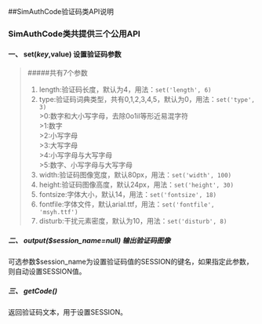 ##SimAuthCode验证码类API说明
### SimAuthCode类共提供三个公用API
#### 一、 set($key,$value) 设置验证码参数
> #####共有7个参数
> 1. length:验证码长度，默认为4，用法：`set('length', 6)`  
> 2. type:验证码词典类型，共有0,1,2,3,4,5，默认为0，用法：`set('type', 3)`  
	>0:数字和大小写字母，去除0o1il等形近易混字符  
	>1:数字  
	>2:小写字母  
	>3:大写字母  
	>4:小写字母与大写字母  
	>5:数字、小写字母与大写字母  
> 3. width:验证码图像宽度，默认80px，用法：`set('width', 100)`  
> 4. height:验证码图像高度，默认24px，用法：`set('height', 30)`  
> 5. fontsize:字体大小，默认14，用法：`set('fontsize', 18)`  
> 6. fontfile:字体文件，默认arial.ttf，用法：`set('fontfile', 'msyh.ttf')`  
> 7. disturb:干扰元素密度，默认为10，用法：`set('disturb', 8)`

##### 二、 output($session_name=null) 输出验证码图像  
可选参数$session_name为设置验证码值的SESSION的键名，如果指定此参数，则自动设置SESSION值。
##### 三、 getCode()
返回验证码文本，用于设置SESSION。